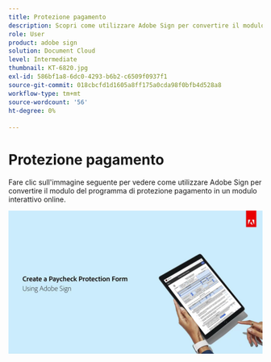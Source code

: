 ```yaml
---
title: Protezione pagamento
description: Scopri come utilizzare Adobe Sign per convertire il modulo del programma di protezione pagamento in un modulo interattivo online
role: User
product: adobe sign
solution: Document Cloud
level: Intermediate
thumbnail: KT-6820.jpg
exl-id: 586bf1a8-6dc0-4293-b6b2-c6509f0937f1
source-git-commit: 018cbcfd1d1605a8ff175a0cda98f0bfb4d528a8
workflow-type: tm+mt
source-wordcount: '56'
ht-degree: 0%

---
```


# Protezione pagamento

Fare clic sull&#39;immagine seguente per vedere come utilizzare Adobe Sign per convertire il modulo del programma di protezione pagamento in un modulo interattivo online.

[![Procedura dettagliata interattiva acquisizione pagamenti](../assets/Paycheck.jpg)](https://acrobatusers.com/paycheck-protection-program-resource-hub/walkthrough/)
